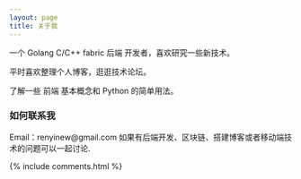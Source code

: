 ```yaml
---
layout: page
title: 关于我 
---
```


一个 Golang C/C++ fabric 后端 开发者，喜欢研究一些新技术。
<p>
平时喜欢整理个人博客，逛逛技术论坛。
<p>
了解一些 前端 基本概念和 Python 的简单用法。

<h3> 如何联系我 </h3>  

<p> 
Email：renyinew@gmail.com       
如果有后端开发、区块链、搭建博客或者移动端技术的问题可以一起讨论.
<p> 


{% include comments.html %}

